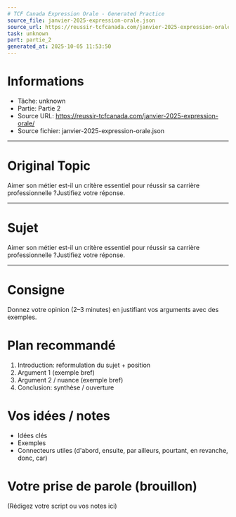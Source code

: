 ```yaml
---
# TCF Canada Expression Orale - Generated Practice
source_file: janvier-2025-expression-orale.json
source_url: https://reussir-tcfcanada.com/janvier-2025-expression-orale/
task: unknown
part: partie_2
generated_at: 2025-10-05 11:53:50
---
```


# Informations
- Tâche: unknown
- Partie: Partie 2
- Source URL: https://reussir-tcfcanada.com/janvier-2025-expression-orale/
- Source fichier: janvier-2025-expression-orale.json

---

# Original Topic
Aimer son métier est-il un critère essentiel pour réussir sa carrière professionnelle ?Justifiez votre réponse.

---

# Sujet
Aimer son métier est-il un critère essentiel pour réussir sa carrière professionnelle ?Justifiez votre réponse.

---
# Consigne
Donnez votre opinion (2–3 minutes) en justifiant vos arguments avec des exemples.

# Plan recommandé
1. Introduction: reformulation du sujet + position
2. Argument 1 (exemple bref)
3. Argument 2 / nuance (exemple bref)
4. Conclusion: synthèse / ouverture

# Vos idées / notes
- Idées clés
- Exemples
- Connecteurs utiles (d'abord, ensuite, par ailleurs, pourtant, en revanche, donc, car)

# Votre prise de parole (brouillon)
(Rédigez votre script ou vos notes ici)
